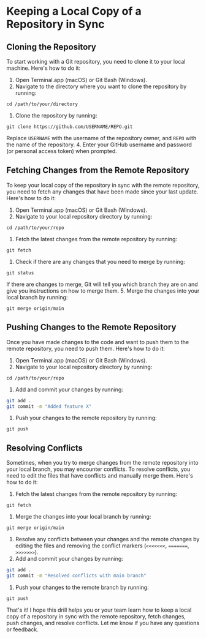# Keeping a Local Copy of a Repository in Sync

## Cloning the Repository

To start working with a Git repository, you need to clone it to your local machine. Here's how to do it:

1. Open Terminal.app (macOS) or Git Bash (Windows).
2. Navigate to the directory where you want to clone the repository by running:

`cd /path/to/your/directory`

1. Clone the repository by running:

`git clone https://github.com/USERNAME/REPO.git`

Replace `USERNAME` with the username of the repository owner, and `REPO` with the name of the repository. 4. Enter your GitHub username and password (or personal access token) when prompted.

## Fetching Changes from the Remote Repository

To keep your local copy of the repository in sync with the remote repository, you need to fetch any changes that have been made since your last update. Here's how to do it:

1. Open Terminal.app (macOS) or Git Bash (Windows).
2. Navigate to your local repository directory by running:

`cd /path/to/your/repo`

1. Fetch the latest changes from the remote repository by running:

`git fetch`

1. Check if there are any changes that you need to merge by running:

`git status`

If there are changes to merge, Git will tell you which branch they are on and give you instructions on how to merge them. 5. Merge the changes into your local branch by running:

`git merge origin/main`

## Pushing Changes to the Remote Repository

Once you have made changes to the code and want to push them to the remote repository, you need to push them. Here's how to do it:

1. Open Terminal.app (macOS) or Git Bash (Windows).
2. Navigate to your local repository directory by running:

`cd /path/to/your/repo`

1. Add and commit your changes by running:

```bash
git add .
git commit -m "Added feature X"
```

1. Push your changes to the remote repository by running:

`git push`

## Resolving Conflicts

Sometimes, when you try to merge changes from the remote repository into your local branch, you may encounter conflicts. To resolve conflicts, you need to edit the files that have conflicts and manually merge them. Here's how to do it:

1. Fetch the latest changes from the remote repository by running:

`git fetch`

1. Merge the changes into your local branch by running:

`git merge origin/main`

1. Resolve any conflicts between your changes and the remote changes by editing the files and removing the conflict markers (`<<<<<<<`, `=======`, `>>>>>>>`).
2. Add and commit your changes by running:

```bash
git add .
git commit -m "Resolved conflicts with main branch"
```

1. Push your changes to the remote branch by running:

`git push`

That's it! I hope this drill helps you or your team learn how to keep a local copy of a repository in sync with the remote repository, fetch changes, push changes, and resolve conflicts. Let me know if you have any questions or feedback.
